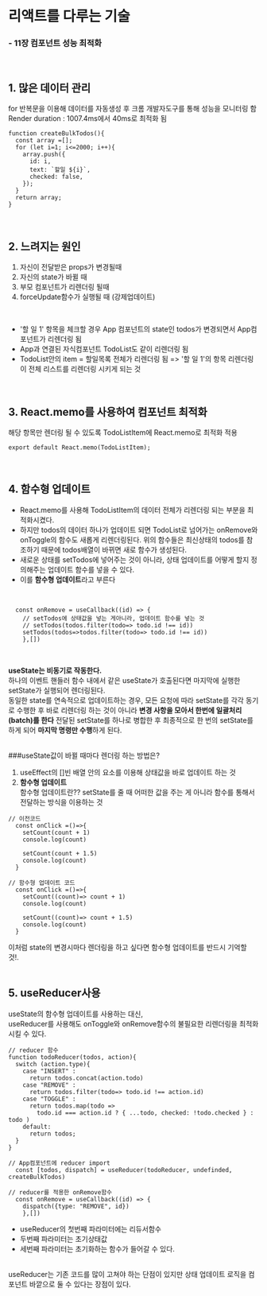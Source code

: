 # 리액트를 다루는 기술<br> 
### - 11장 컴포넌트 성능 최적화<br>
<br>

## 1. 많은 데이터 관리<br>
for 반복문을 이용해 데이터를 자동생성 후 크롬 개발자도구를 통해 성능을 모니터링 함<br>
Render duration : 1007.4ms에서 40ms로 최적화 됨<br>
```
function createBulkTodos(){
  const array =[];
  for (let i=1; i<=2000; i++){
    array.push({
      id: i,
      text: `할일 ${i}`,
      checked: false,
    });
  }
  return array;
}
```
<br>

## 2. 느려지는 원인 <br>
1. 자신이 전달받은 props가 변경될때<br>
2. 자신의 state가 바뀔 때<br>
3. 부모 컴포넌트가 리렌더링 될때<br>
4. forceUpdate함수가 실행될 때 (강제업데이트)<br>
<br>

- '할 일 1' 항목을 체크할 경우 App 컴포넌트의 state인 todos가 변경되면서 App컴포넌트가 리렌더링 됨
- App과 연결된 자식컴포넌트 TodoList도 같이 리렌더링 됨
- TodoList안의 item = 할일목록 전체가 리렌더링 됨 
=> '할 일 1'의 항목 리렌더링이 전체 리스트를 리렌더링 시키게 되는 것
<br>

## 3. React.memo를 사용하여 컴포넌트 최적화<br>
해당 항목만 렌더링 될 수 있도록 TodoListItem에 React.memo로 최적화 적용<br>
```
export default React.memo(TodoListItem);
```
<br>

## 4. 함수형 업데이트<br>
- React.memo를 사용해 TodoListItem의 데이터 전체가 리렌더링 되는 부분을 최적화시켰다.<br>
- 하지만 todos의 데이터 하나가 업데이트 되면 TodoList로 넘어가는 onRemove와 onToggle의 함수도 새롭게 리렌더링된다. 위의 함수들은 최신상태의 todos를 참조하기 때문에 todos배열이 바뀌면 새로 함수가 생성된다.   <br>
- 새로운 상태를 setTodos에 넣어주는 것이 아니라, 상태 업데이트를 어떻게 할지 정의해주는 업데이트 함수를 넣을 수 있다. 
- 이를 **함수형 업데이트**라고 부른다<br>
<br>

```
  const onRemove = useCallback((id) => {
    // setTodos에 상태값을 넣는 게아니라, 업데이트 함수를 넣는 것
    // setTodos(todos.filter(todo=> todo.id !== id))
    setTodos(todos=>todos.filter(todo=> todo.id !== id))
    },[])
```
<br>

**useState는 비동기로 작동한다.** <br>
하나의 이벤트 핸들러 함수 내에서 같은 useState가 호출된다면 마지막에 실행한 setState가 실행되어 렌더링된다.<br>
동일한 state를 연속적으로 업데이트하는 경우, 모든 요청에 따라 setState를 각각 동기로 수행한 후 바로 리렌더링 하는 것이 아니라 **변경 사항을 모아서 한번에 일괄처리(batch)를 한다** 전달된 setState를 하나로 병합한 후 최종적으로 한 번의 setState를 하게 되어 **마지막 명령만 수행**하게 된다.<br>
<br>

###useState값이 바뀔 때마다 렌더링 하는 방법은?<br>
1. useEffect의 []빈 배열 안의 요소를 이용해 상태값을 바로 업데이트 하는 것<br>
2. **함수형 업데이트**<br>
함수형 업데이트란?? setState를 줄 때 어떠한 값을 주는 게 아니라 함수를 통해서 전달하는 방식을 이용하는 것<br>
```
// 이전코드
  const onClick =()=>{
    setCount(count + 1)
    console.log(count)

    setCount(count + 1.5)
    console.log(count)
  }

// 함수형 업데이트 코드
  const onClick =()=>{
    setCount((count)=> count + 1)
    console.log(count)

    setCount((count)=> count + 1.5)
    console.log(count)
  }
```
이처럼 state의 변경시마다 렌더링을 하고 싶다면 함수형 업데이트를 반드시 기억할 것!.<br>
<br>

## 5. useReducer사용 <br>
useState의 함수형 업데이트를 사용하는 대신,<br>
useReducer를 사용해도 onToggle와 onRemove함수의 불필요한 리렌더링을 최적화 시킬 수 있다. 
<br>

```
// reducer 함수
function todoReducer(todos, action){
  switch (action.type){
    case "INSERT" :
      return todos.concat(action.todo)
    case "REMOVE" :
      return todos.filter(todo=> todo.id !== action.id)
    case "TOGGLE" :
      return todos.map(todo =>
        todo.id === action.id ? { ...todo, checked: !todo.checked } : todo )
    default:
      return todos;
  }
}

// App컴포넌트에 reducer import
  const [todos, dispatch] = useReducer(todoReducer, undefinded, createBulkTodos)

// reducer를 적용한 onRemove함수
  const onRemove = useCallback((id) => {
    dispatch({type: "REMOVE", id})
    },[])
```
- useReducer의 첫번째 파라미터에는 리듀서함수<br>
- 두번째 파라미터는 초기상태값 <br>
- 세번째 파라미터는 초기화하는 함수가 들어갈 수 있다.<br>
<br>
useReducer는 기존 코드를 많이 고쳐야 하는 단점이 있지만 상태 업데이트 로직을 컴포넌트 바깥으로 둘 수 있다는 장점이 있다.
<br>
<br>


